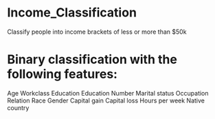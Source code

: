 # Income_Classification
Classify people into income brackets of less or more than $50k

# Binary classification with the following features:
Age
Workclass
Education
Education Number
Marital status
Occupation
Relation
Race
Gender
Capital gain
Capital loss
Hours per week
Native country
